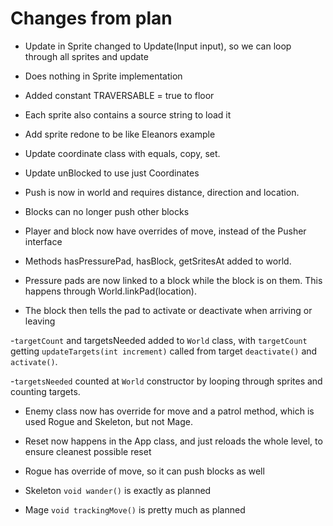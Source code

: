 # Changes from plan

 - Update in Sprite changed to Update(Input input), so we can loop through all sprites and update
 - Does nothing in Sprite implementation

 - Added constant TRAVERSABLE = true to floor
 - Each sprite also contains a source string to load it

 - Add sprite redone to be like Eleanors example

 - Update coordinate class with equals, copy, set.
 - Update unBlocked to use just Coordinates

 - Push is now in world and requires distance, direction and location.

 - Blocks can no longer push other blocks

 - Player and block now have overrides of move, instead of the Pusher interface

 - Methods hasPressurePad, hasBlock, getSritesAt added to world.
 - Pressure pads are now linked to a block while the block is on them. This happens through World.linkPad(location).
 - The block then tells the pad to activate or deactivate when arriving or leaving

 -`targetCount` and targetsNeeded added to `World` class, with `targetCount` getting `updateTargets(int increment)` called from target `deactivate()` and `activate()`.

 -`targetsNeeded` counted at `World` constructor by looping through sprites and counting targets.

 - Enemy class now has override for move and a patrol method, which is used Rogue and Skeleton, but not Mage.

 - Reset now happens in the App class, and just reloads the whole level, to ensure cleanest possible reset

 - Rogue has override of move, so it can push blocks as well
 - Skeleton `void wander()` is exactly as planned
 - Mage `void trackingMove()` is pretty much as planned